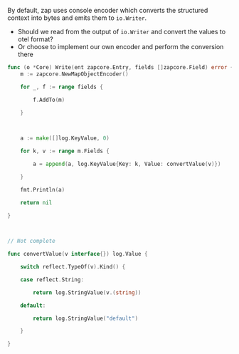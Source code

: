 
By default, zap uses console  encoder which converts the structured context into bytes and emits them to `io.Writer`.

- Should we read from the output of `io.Writer` and convert the values to otel format? 
- Or choose to implement our own encoder and perform the conversion there

```go
func (o *Core) Write(ent zapcore.Entry, fields []zapcore.Field) error {
    m := zapcore.NewMapObjectEncoder()

    for _, f := range fields {

        f.AddTo(m)

    }

  

    a := make([]log.KeyValue, 0)

    for k, v := range m.Fields {

        a = append(a, log.KeyValue{Key: k, Value: convertValue(v)})

    }

    fmt.Println(a)

    return nil

}

  

// Not complete

func convertValue(v interface{}) log.Value {

    switch reflect.TypeOf(v).Kind() {

    case reflect.String:

        return log.StringValue(v.(string))

    default:

        return log.StringValue("default")

    }

}
```